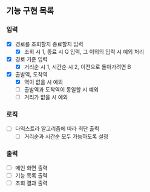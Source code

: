 ## 기능 구현 목록

### 입력

- [x] 경로를 조회할지 종료할지 입력
    - [x] 조회 시 1, 종료 시 Q 입력, 그 이외의 입력 시 예외 처리
- [x] 경로 기준 입력
    - [x] 거리순 시 1, 시간순 시 2, 이전으로 돌아가려면 B
- [x] 출발역, 도착역
    - [x] 역이 없을 시 예외
    - [ ] 출발역과 도착역이 동일할 시 예외
    - [ ] 거리가 없을 시 예외

### 로직

- [ ] 다익스트라 알고리즘에 따라 최단 출력
    - [ ] 거리순과 시간순 모두 가능하도록 설정

### 출력

- [ ] 메인 화면 출력
- [ ] 기능 목록 출력
- [ ] 조회 결과 출력
